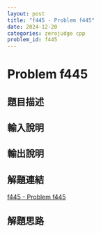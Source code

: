 ```yaml
---
layout: post
title: "f445 - Problem f445"
date: 2024-12-20
categories: zerojudge cpp
problem_id: f445
---
```


# Problem f445

## 題目描述



## 輸入說明



## 輸出說明



## 解題連結

[f445 - Problem f445](https://zerojudge.tw/ShowProblem?problemid=f445)

## 解題思路

